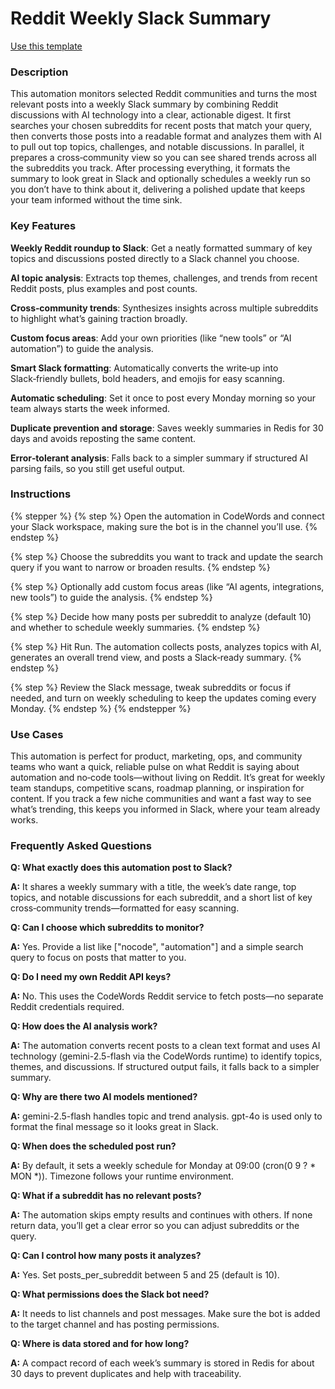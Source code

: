 # Reddit Weekly Slack Summary

<a href="https://codewords.agemo.ai/run/reddit_weekly_slack_summary" class="button primary">Use this template</a>

### Description

This automation monitors selected Reddit communities and turns the most relevant posts into a weekly Slack summary by combining Reddit discussions with AI technology into a clear, actionable digest. It first searches your chosen subreddits for recent posts that match your query, then converts those posts into a readable format and analyzes them with AI to pull out top topics, challenges, and notable discussions. In parallel, it prepares a cross‑community view so you can see shared trends across all the subreddits you track. After processing everything, it formats the summary to look great in Slack and optionally schedules a weekly run so you don’t have to think about it, delivering a polished update that keeps your team informed without the time sink.

### Key Features

**Weekly Reddit roundup to Slack**: Get a neatly formatted summary of key topics and discussions posted directly to a Slack channel you choose.

**AI topic analysis**: Extracts top themes, challenges, and trends from recent Reddit posts, plus examples and post counts.

**Cross‑community trends**: Synthesizes insights across multiple subreddits to highlight what’s gaining traction broadly.

**Custom focus areas**: Add your own priorities (like “new tools” or “AI automation”) to guide the analysis.

**Smart Slack formatting**: Automatically converts the write‑up into Slack‑friendly bullets, bold headers, and emojis for easy scanning.

**Automatic scheduling**: Set it once to post every Monday morning so your team always starts the week informed.

**Duplicate prevention and storage**: Saves weekly summaries in Redis for 30 days and avoids reposting the same content.

**Error‑tolerant analysis**: Falls back to a simpler summary if structured AI parsing fails, so you still get useful output.

### Instructions

{% stepper %}
{% step %}
Open the automation in CodeWords and connect your Slack workspace, making sure the bot is in the channel you’ll use.
{% endstep %}

{% step %}
Choose the subreddits you want to track and update the search query if you want to narrow or broaden results.
{% endstep %}

{% step %}
Optionally add custom focus areas (like “AI agents, integrations, new tools”) to guide the analysis.
{% endstep %}

{% step %}
Decide how many posts per subreddit to analyze (default 10) and whether to schedule weekly summaries.
{% endstep %}

{% step %}
Hit Run. The automation collects posts, analyzes topics with AI, generates an overall trend view, and posts a Slack‑ready summary.
{% endstep %}

{% step %}
Review the Slack message, tweak subreddits or focus if needed, and turn on weekly scheduling to keep the updates coming every Monday.
{% endstep %}
{% endstepper %}

### Use Cases

This automation is perfect for product, marketing, ops, and community teams who want a quick, reliable pulse on what Reddit is saying about automation and no‑code tools—without living on Reddit. It’s great for weekly team standups, competitive scans, roadmap planning, or inspiration for content. If you track a few niche communities and want a fast way to see what’s trending, this keeps you informed in Slack, where your team already works.

### Frequently Asked Questions

**Q: What exactly does this automation post to Slack?**

**A:** It shares a weekly summary with a title, the week’s date range, top topics, and notable discussions for each subreddit, and a short list of key cross‑community trends—formatted for easy scanning.

**Q: Can I choose which subreddits to monitor?**

**A:** Yes. Provide a list like \["nocode", "automation"] and a simple search query to focus on posts that matter to you.

**Q: Do I need my own Reddit API keys?**

**A:** No. This uses the CodeWords Reddit service to fetch posts—no separate Reddit credentials required.

**Q: How does the AI analysis work?**

**A:** The automation converts recent posts to a clean text format and uses AI technology (gemini-2.5-flash via the CodeWords runtime) to identify topics, themes, and discussions. If structured output fails, it falls back to a simpler summary.

**Q: Why are there two AI models mentioned?**

**A:** gemini-2.5-flash handles topic and trend analysis. gpt-4o is used only to format the final message so it looks great in Slack.

**Q: When does the scheduled post run?**

**A:** By default, it sets a weekly schedule for Monday at 09:00 (cron(0 9 ? \* MON \*)). Timezone follows your runtime environment.

**Q: What if a subreddit has no relevant posts?**

**A:** The automation skips empty results and continues with others. If none return data, you’ll get a clear error so you can adjust subreddits or the query.

**Q: Can I control how many posts it analyzes?**

**A:** Yes. Set posts\_per\_subreddit between 5 and 25 (default is 10).

**Q: What permissions does the Slack bot need?**

**A:** It needs to list channels and post messages. Make sure the bot is added to the target channel and has posting permissions.

**Q: Where is data stored and for how long?**

**A:** A compact record of each week’s summary is stored in Redis for about 30 days to prevent duplicates and help with traceability.

